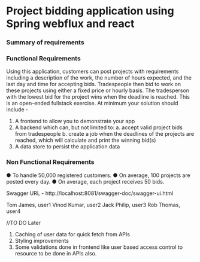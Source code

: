 # Project bidding application using Spring webflux and react

### Summary of requirements

### Functional Requirements
Using this application, customers can post projects with requirements including a description of the work, the number of hours expected, and the last day and time for accepting bids.
Tradespeople then bid to work on these projects using either a fixed price or hourly basis. The tradesperson with the lowest bid for the project wins when the deadline is reached.
This is an open-ended fullstack exercise. At minimum your solution should include -
1. A frontend to allow you to demonstrate your app
2. A backend which can, but not limited to:
   a. accept valid project bids from tradespeople
   b. create a job when the deadlines of the projects are reached, which will calculate and
   print the winning bid(s)
3. A data store to persist the application data

### Non Functional Requirements
● To handle 50,000 registered customers.
● On average, 100 projects are posted every day.
● On average, each project receives 50 bids.



Swagger URL - http://localhost:8081/swagger-doc/swagger-ui.html




Tom James, user1
Vinod Kumar, user2
Jack Philip, user3
Rob Thomas, user4



//TO DO Later

1. Caching of user data for quick fetch from APIs
2. Styling improvements
3. Some validations done in frontend like user based access control to resource to be done in APIs also.